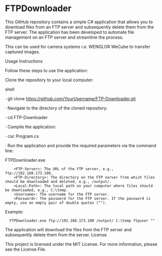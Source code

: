 # FTPDownloader
This GitHub repository contains a simple C# application that allows you to download files from an FTP server and subsequently delete them from the FTP server. 
The application has been developed to automate file management on an FTP server and streamline the process.

This can be used for camera systems i.e. WENGLOR WeCube to transfer captured images.

Usage Instructions

Follow these steps to use the application:

Clone the repository to your local computer:

shell

·  git clone https://github.com/YourUsername/FTP-Downloader.git

·  Navigate to the directory of the cloned repository:

·  cd FTP-Downloader

·  Compile the application:

·  csc Program.cs

·  Run the application and provide the required parameters via the command line:

 FTPDownloader.exe <FTP-Server> <FTP-Directory> <Local-Path> <Username> <Password>   

        <FTP-Server>: The URL of the FTP server, e.g., ftp://192.168.173.100.
        <FTP-Directory>: The directory on the FTP server from which files should be downloaded and deleted, e.g., /output/.
        <Local-Path>: The local path on your computer where files should be downloaded, e.g., C:\temp.
        <Username>: The username for the FTP server.
        <Password>: The password for the FTP server. If the password is empty, use an empty pair of double quotes ("").        

Example:

      FTPDownloader.exe ftp://192.168.173.100 /output/ C:\temp ftpuser ""  

The application will download the files from the FTP server and subsequently delete them from the server. 
License

This project is licensed under the MIT License. For more information, please see the License File.

 
